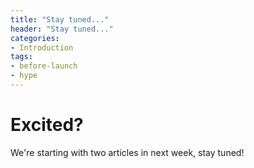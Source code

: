 ```yaml
---
title: "Stay tuned..."
header: "Stay tuned..."
categories:
- Introduction
tags:
- before-launch
- hype
---
```


# Excited?

We're starting with two articles in next week, stay tuned!